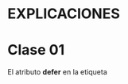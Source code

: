 # EXPLICACIONES

# Clase 01

El atributo **defer** en la etiqueta <script> indica al navegador que debe descargar el script en segundo plano y ejecutarlo una vez que el documento HTML haya sido completamente analizado y construido (es decir, cuando el DOM esté listo). Esto es útil para mejorar el rendimiento de la página y evitar bloqueos durante la carga del contenido.

Detalles del funcionamiento:
- Descarga en segundo plano: El script se descarga mientras el navegador continúa procesando el HTML.
- Ejecución después del análisis del DOM: El script se ejecuta solo después de que el navegador haya terminado de construir el DOM.
- Ejemplo:
    ```html
    <!DOCTYPE html>
    <html lang="es">
    <head>
        <meta charset="UTF-8">
        <title>Ejemplo de defer</title>
        <script defer src="js/index.js"></script>
    </head>
    <body>
        <h1>Hola, mundo!</h1>
    </body>
    </html>
    ```

En este ejemplo, el navegador descargará js/index.js en segundo plano y lo ejecutará después de que el DOM esté completamente construido. Esto asegura que el contenido de la página se cargue y se muestre al usuario sin demoras causadas por la ejecución del script.

------------------------------------------------------
La utilizacion de \n en un console.log se utiliza para un salto de linea.

- Ejemeplo: 
    - console.log("\n/* ES6 - Template literals */");